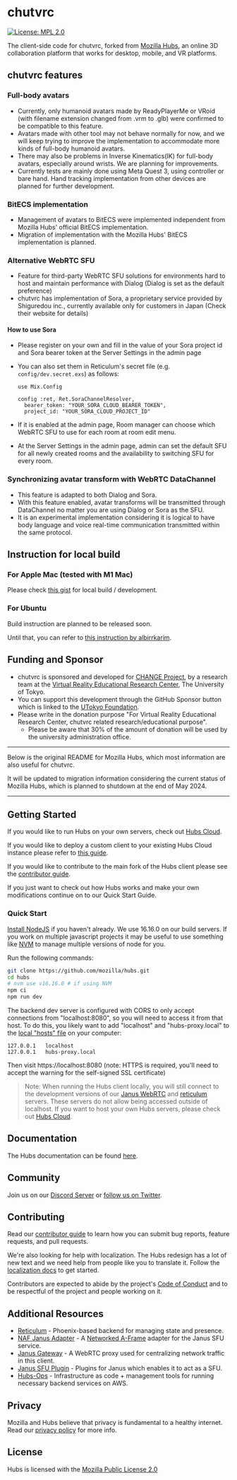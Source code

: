 # chutvrc

[![License: MPL 2.0](https://img.shields.io/badge/License-MPL%202.0-brightgreen.svg)](https://opensource.org/licenses/MPL-2.0)

<!-- [![Build Status](https://travis-ci.org/mozilla/hubs.svg?branch=master)](https://travis-ci.org/mozilla/hubs)
[![Discord](https://img.shields.io/discord/498741086295031808)](https://discord.gg/CzAbuGu) -->

The client-side code for chutvrc, forked from [Mozilla Hubs](https://hubs.mozilla.com/), an online 3D collaboration platform that works for desktop, mobile, and VR platforms.

<!--[Learn more about Hubs](https://hubs.mozilla.com/docs/welcome.html)-->

## chutvrc features

### Full-body avatars

- Currently, only humanoid avatars made by ReadyPlayerMe or VRoid (with filename extension changed from .vrm to .glb) were confirmed to be compatible to this feature.
- Avatars made with other tool may not behave normally for now, and we will keep trying to improve the implementation to accommodate more kinds of full-body humanoid avatars.
- There may also be problems in Inverse Kinematics(IK) for full-body avatars, especially around wrists. We are planning for improvements.
- Currently tests are mainly done using Meta Quest 3, using controller or bare hand. Hand tracking implementation from other devices are planned for further development.

### BitECS implementation

- Management of avatars to BitECS were implemented independent from Mozilla Hubs' official BitECS implementation.
- Migration of implementation with the Mozilla Hubs' BitECS implementation is planned.

### Alternative WebRTC SFU

- Feature for third-party WebRTC SFU solutions for environments hard to host and maintain performance with Dialog (Dialog is set as the default preference)
- chutvrc has implementation of Sora, a proprietary service provided by Shiguredou inc., currently available only for customers in Japan (Check their website for details)

#### How to use Sora

- Please register on your own and fill in the value of your Sora project id and Sora bearer token at the Server Settings in the admin page
- You can also set them in Reticulum's secret file (e.g. `config/dev.secret.exs`) as follows:

  ```
  use Mix.Config

  config :ret, Ret.SoraChannelResolver,
    bearer_token: "YOUR_SORA_CLOUD_BEARER_TOKEN",
    project_id: "YOUR_SORA_CLOUD_PROJECT_ID"
  ```

- If it is enabled at the admin page, Room manager can choose which WebRTC SFU to use for each room at room edit menu.
- At the Server Settings in the admin page, admin can set the default SFU for all newly created rooms and the availability to switching SFU for every room.

### Synchronizing avatar transform with WebRTC DataChannel

- This feature is adapted to both Dialog and Sora.
- With this feature enabled, avatar transforms will be transmitted through DataChannel no matter you are using Dialog or Sora as the SFU.
- It is an experimental implementation considering it is logical to have body language and voice real-time communication transmitted within the same protocol.

## Instruction for local build

### For Apple Mac (tested with M1 Mac)

Please check [this gist](https://gist.github.com/YHhaoareyou/199410454695d804db5fe7f569d055f0) for local build / development.

### For Ubuntu 

Build instruction are planned to be released soon.

Until that, you can refer to [this instruction by albirrkarim](https://github.com/albirrkarim/mozilla-hubs-installation-detailed/blob/main/VPS_FOR_HUBS.md).

## Funding and Sponsor

- chutvrc is sponsored and developed for [CHANGE Project](https://change.kawasaki-net.ne.jp/en/), by a research team at the [Virtual Reality Educational Research Center](https://vr.u-tokyo.ac.jp/), The University of Tokyo.
- You can support this development through the GitHub Sponsor button which is linked to the [UTokyo Foundation](https://utf.u-tokyo.ac.jp/en).
- Please write in the donation purpose "For Virtual Reality Educational Research Center, chutvrc related research/educational purpose".
  - Please be aware that 30% of the amount of donation will be used by the university administration office.

---

Below is the original README for Mozilla Hubs, which most information are also useful for chutvrc.

It will be updated to migration information considering the current status of Mozilla Hubs, which is planned to shutdown at the end of May 2024.

---

## Getting Started

If you would like to run Hubs on your own servers, check out [Hubs Cloud](https://hubs.mozilla.com/docs/hubs-cloud-intro.html).

If you would like to deploy a custom client to your existing Hubs Cloud instance please refer to [this guide](https://hubs.mozilla.com/docs/hubs-cloud-custom-clients.html).

If you would like to contribute to the main fork of the Hubs client please see the [contributor guide](./CONTRIBUTING.md).

If you just want to check out how Hubs works and make your own modifications continue on to our Quick Start Guide.
### Quick Start

[Install NodeJS](https://nodejs.org) if you haven't already. We use 16.16.0 on our build servers. If you work on multiple javascript projects it may be useful to use something like [NVM](https://github.com/nvm-sh/nvm) to manage multiple versions of node for you.

Run the following commands:

```bash
git clone https://github.com/mozilla/hubs.git
cd hubs
# nvm use v16.16.0 # if using NVM
npm ci
npm run dev
```

The backend dev server is configured with CORS to only accept connections from "localhost:8080", so you will need to access it from that host. To do this, you likely want to add "localhost" and "hubs-proxy.local" to the [local "hosts" file](https://phoenixnap.com/kb/how-to-edit-hosts-file-in-windows-mac-or-linux) on your computer:

```
127.0.0.1	localhost
127.0.0.1	hubs-proxy.local
```

Then visit https://localhost:8080 (note: HTTPS is required, you'll need to accept the warning for the self-signed SSL certificate)

> Note: When running the Hubs client locally, you will still connect to the development versions of our [Janus WebRTC](https://github.com/mozilla/janus-plugin-sfu) and [reticulum](https://github.com/mozilla/reticulum) servers. These servers do not allow being accessed outside of localhost. If you want to host your own Hubs servers, please check out [Hubs Cloud](https://hubs.mozilla.com/docs/hubs-cloud-intro.html).

## Documentation

The Hubs documentation can be found [here](https://hubs.mozilla.com/docs).

## Community

Join us on our [Discord Server](https://discord.gg/CzAbuGu) or [follow us on Twitter](https://twitter.com/MozillaHubs).

## Contributing

Read our [contributor guide](./CONTRIBUTING.md) to learn how you can submit bug reports, feature requests, and pull requests.

We're also looking for help with localization. The Hubs redesign has a lot of new text and we need help from people like you to translate it. Follow the [localization docs](./src/assets/locales/README.md) to get started.

Contributors are expected to abide by the project's [Code of Conduct](./CODE_OF_CONDUCT.md) and to be respectful of the project and people working on it.

## Additional Resources

- [Reticulum](https://github.com/mozilla/reticulum) - Phoenix-based backend for managing state and presence.
- [NAF Janus Adapter](https://github.com/mozilla/naf-janus-adapter) - A [Networked A-Frame](https://github.com/networked-aframe) adapter for the Janus SFU service.
- [Janus Gateway](https://github.com/meetecho/janus-gateway) - A WebRTC proxy used for centralizing network traffic in this client.
- [Janus SFU Plugin](https://github.com/mozilla/janus-plugin-sfu) - Plugins for Janus which enables it to act as a SFU.
- [Hubs-Ops](https://github.com/mozilla/hubs-ops) - Infrastructure as code + management tools for running necessary backend services on AWS.

## Privacy

Mozilla and Hubs believe that privacy is fundamental to a healthy internet. Read our [privacy policy](https://www.mozilla.org/en-US/privacy/hubs/) for more info.

## License

Hubs is licensed with the [Mozilla Public License 2.0](./LICENSE)
